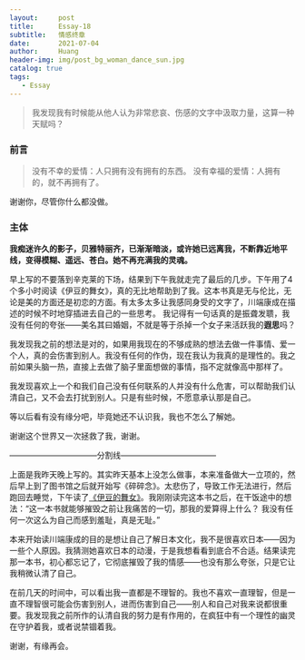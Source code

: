 ```yaml
---
layout:     post
title:      Essay-18
subtitle:   情感终章
date:       2021-07-04
author:     Huang
header-img: img/post_bg_woman_dance_sun.jpg
catalog: true
tags:
   - Essay
---
```


> 我发现我有时候能从他人认为非常悲哀、伤感的文字中汲取力量，这算一种天赋吗？

### 前言

> 没有不幸的爱情：人只拥有没有拥有的东西。 没有幸福的爱情：人拥有的，就不再拥有了。

谢谢你，尽管你什么都没做。 

### 主体

**我痴迷许久的影子，贝雅特丽齐，已渐渐暗淡，或许她已远离我，不断靠近地平线，变得模糊、遥远、苍白。她不再充满我的灵魂。** 

早上写的不要落到辛克莱的下场，结果到下午我就走完了最后的几步。下午用了4个多小时阅读《伊豆的舞女》，真的无比地帮助到了我。这本书真是无与伦比，无论是美的方面还是初恋的方面。有太多太多让我感同身受的文字了，川端康成在描述的时候不时地穿插进去自己的一些思考。 我记得有一句话真的是振聋发聩，我没有任何的夸张——美名其曰婚姻，不就是等于杀掉一个女子来活跃我的**遐思**吗？ 

我发现我之前的想法是对的，如果用我现在的不够成熟的想法去做一件事情、爱一个人，真的会伤害到别人。我没有任何的作伪，现在我认为我真的是理性的。我之前如果头脑一热，直接上去做了脑子里面想做的事情，指不定就像高中那样了。

我发现喜欢上一个和我们自己没有任何联系的人并没有什么危害，可以帮助我们认清自己，又不会去打扰到别人。只是有些时候，不愿意承认那是自己。 

 等以后看有没有缘分吧，毕竟她还不认识我，我也不怎么了解她。 

谢谢这个世界又一次拯救了我，谢谢。

———————————分割线————————————

上面是我昨天晚上写的。其实昨天基本上没怎么做事，本来准备做大一立项的，然后早上到了图书馆之后就开始写《碎碎念》。太悲伤了，导致工作无法进行，然后跑回去睡觉，下午读了[《伊豆的舞女》](https://book.douban.com/subject/25899960/)。我刚刚读完这本书之后，在干饭途中的想法：“这一本书就能够摧毁之前让我痛苦的一切，那我的爱算得上什么？ 我没有任何一次这么为自己而感到羞耻，真是无耻。”

本来开始读川端康成的目的是想让自己了解日本文化，我不是很喜欢日本——因为一些个人原因。我猜测她喜欢日本的动漫，于是我想看看到底合不合适。结果读完那一本书，初心都忘记了，它彻底摧毁了我的情感——也没有那么夸张，只是它让我稍微认清了自己。

在前几天的时间中，可以看出我一直都是不理智的。我也不喜欢一直理智，但是一直不理智很可能会伤害到别人，进而伤害到自己——别人和自己对我来说都很重要。我发现我之前所作的认清自我的努力是有作用的，在疯狂中有一个理性的幽灵在守护着我，或者说禁锢着我。

谢谢，有缘再会。


